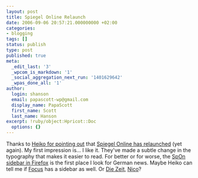 ```yaml
---
layout: post
title: Spiegel Online Relaunch
date: 2006-09-06 20:57:21.000000000 +02:00
categories:
- blogging
tags: []
status: publish
type: post
published: true
meta:
  _edit_last: '3'
  _wpcom_is_markdown: '1'
  _social_aggregation_next_run: '1401629642'
  _wpas_done_all: '1'
author:
  login: shanson
  email: papascott-wp@gmail.com
  display_name: PapaScott
  first_name: Scott
  last_name: Hanson
excerpt: !ruby/object:Hpricot::Doc
  options: {}
---
```

<p>Thanks to <a href="http://www.hebig.com/archives/003986.shtml">Heiko for pointing out</a> that <a href="http://www.spiegel.de/netzwelt/netzkultur/0,1518,435448,00.html">Spiegel Online has relaunched</a> (yet again). My first impression is... I like it. They've made a subtle change in the typography that makes it easier to read. For better or for worse, the <a href="http://www.spiegel.de/dienste/0,1518,419923,00.html">SpOn sidebar in Firefox</a> is the first place I look for German news. Maybe Heiko can tell me if <a href="http://focus.msn.de/">Focus</a> has a sidebar as well. Or <a href="http://www.zeit.de/">Die Zeit</a>, <a href="http://couchblog.de/webpropaganda/">Nico</a>?</p>
